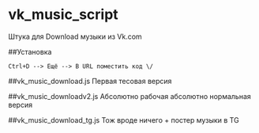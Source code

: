 # vk_music_script
Штука для Download музыки из Vk.com

##Установка
```chrome
Ctrl+D --> Ещё --> В URL поместить код \/

```
##vk_music_download.js
Первая тесовая версия

##vk_music_downloadv2.js
Абсолютно рабочая абсолютно нормальная версия

##vk_music_download_tg.js
Тож вроде ничего + постер музыки в TG